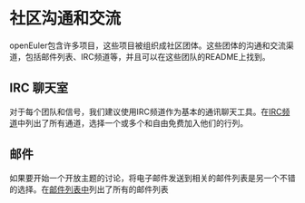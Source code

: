 # 社区沟通和交流

openEuler包含许多项目，这些项目被组织成社区团体。这些团体的沟通和交流渠道，包括邮件列表、IRC频道等，并且可以在这些团队的README上找到。



## IRC 聊天室

对于每个团队和信号，我们建议使用IRC频道作为基本的通讯聊天工具。在[IRC频道](https://gitee.com/openeuler/community/blob/master/zh/IRCs.md)中列出了所有通道，选择一个或多个和自由免费加入他们的行列。



##  邮件

如果要开始一个开放主题的讨论，将电子邮件发送到相关的邮件列表是另一个不错的选择。在[邮件列表中](https://gitee.com/openeuler/community/blob/master/cn/Mails.md)列出了所有的邮件列表


